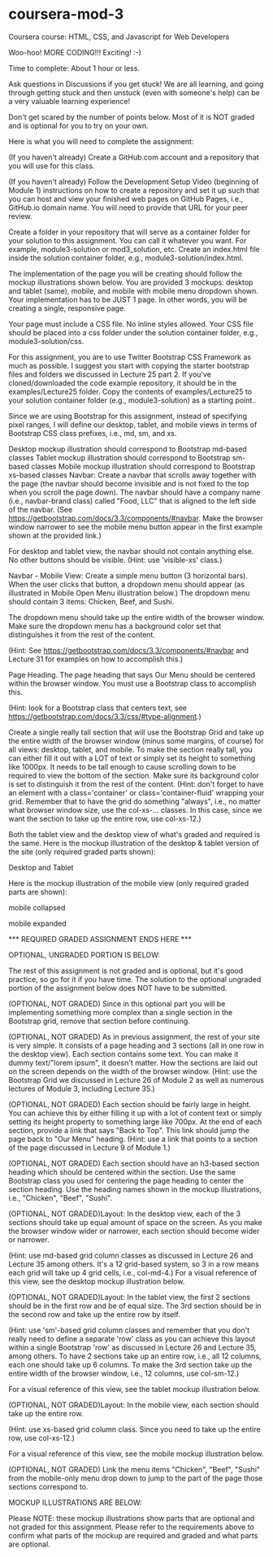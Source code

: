 # coursera-mod-3

Coursera course: HTML, CSS, and Javascript for Web Developers

Woo-hoo! MORE CODING!!! Exciting! :-)

Time to complete: About 1 hour or less.

Ask questions in Discussions if you get stuck! We are all learning, and going through getting stuck and then unstuck (even with someone's help) can be a very valuable learning experience!

Don't get scared by the number of points below. Most of it is NOT graded and is optional for you to try on your own.

Here is what you will need to complete the assignment:

(If you haven't already) Create a GitHub.com account and a repository that you will use for this class.

(If you haven't already) Follow the Development Setup Video (beginning of Module 1) instructions on how to create a repository and set it up such that you can host and view your finished web pages on GitHub Pages, i.e., GitHub.io domain name. You will need to provide that URL for your peer review.

Create a folder in your repository that will serve as a container folder for your solution to this assignment. You can call it whatever you want. For example, module3-solution or mod3_solution, etc. Create an index.html file inside the solution container folder, e.g., module3-solution/index.html.

The implementation of the page you will be creating should follow the mockup illustrations shown below. You are provided 3 mockups: desktop and tablet (same), mobile, and mobile with mobile menu dropdown shown. Your implementation has to be JUST 1 page. In other words, you will be creating a single, responsive page.

Your page must include a CSS file. No inline styles allowed. Your CSS file should be placed into a css folder under the solution container folder, e.g., module3-solution/css.

For this assignment, you are to use Twitter Bootstrap CSS Framework as much as possible. I suggest you start with copying the starter bootstrap files and folders we discussed in Lecture 25 part 2. If you've cloned/downloaded the code example repository, it should be in the examples/Lecture25 folder. Copy the contents of examples/Lecture25 to your solution container folder (e.g., module3-solution) as a starting point..

Since we are using Bootstrap for this assignment, instead of specifying pixel ranges, I will define our desktop, tablet, and mobile views in terms of Bootstrap CSS class prefixes, i.e., md, sm, and xs.

Desktop mockup illustration should correspond to Bootstrap md-based classes
Tablet mockup illustration should correspond to Bootstrap sm-based classes
Mobile mockup illustration should correspond to Bootstrap xs-based classes
Navbar: Create a navbar that scrolls away together with the page (the navbar should become invisible and is not fixed to the top when you scroll the page down). The navbar should have a company name (i.e., navbar-brand class) called "Food, LLC" that is aligned to the left side of the navbar. (See https://getbootstrap.com/docs/3.3/components/#navbar. Make the browser window narrower to see the mobile menu button appear in the first example shown at the provided link.)

For desktop and tablet view, the navbar should not contain anything else. No other buttons should be visible. (Hint: use 'visible-xs' class.)

Navbar - Mobile View: Create a simple menu button (3 horizontal bars). When the user clicks that button, a dropdown menu should appear (as illustrated in Mobile Open Menu illustration below.) The dropdown menu should contain 3 items: Chicken, Beef, and Sushi.

The dropdown menu should take up the entire width of the browser window. Make sure the dropdown menu has a background color set that distinguishes it from the rest of the content.

(Hint: See https://getbootstrap.com/docs/3.3/components/#navbar and Lecture 31 for examples on how to accomplish this.)

Page Heading. The page heading that says Our Menu should be centered within the browser window. You must use a Bootstrap class to accomplish this.

(Hint: look for a Bootstrap class that centers text, see https://getbootstrap.com/docs/3.3/css/#type-alignment.)

Create a single really tall section that will use the Bootstrap Grid and take up the entire width of the browser window (minus some margins, of course) for all views: desktop, tablet, and mobile. To make the section really tall, you can either fill it out with a LOT of text or simply set its height to something like 1000px. It needs to be tall enough to cause scrolling down to be required to view the bottom of the section. Make sure its background color is set to distinguish it from the rest of the content. (Hint: don't forget to have an element with a class='container' or class='container-fluid' wrapping your grid. Remember that to have the grid do something "always", i.e., no matter what browser window size, use the col-xs-... classes. In this case, since we want the section to take up the entire row, use col-xs-12.)

Both the tablet view and the desktop view of what's graded and required is the same. Here is the mockup illustration of the desktop & tablet version of the site (only required graded parts shown):

Desktop and Tablet

Here is the mockup illustration of the mobile view (only required graded parts are shown):

mobile collapsed

mobile expanded

*** REQUIRED GRADED ASSIGNMENT ENDS HERE ***




OPTIONAL, UNGRADED PORTION IS BELOW:

The rest of this assignment is not graded and is optional, but it's good practice, so go for it if you have time. The solution to the optional ungraded portion of the assignment below does NOT have to be submitted.

(OPTIONAL, NOT GRADED) Since in this optional part you will be implementing something more complex than a single section in the Bootstrap grid, remove that section before continuing.

(OPTIONAL, NOT GRADED) As in previous assignment, the rest of your site is very simple. It consists of a page heading and 3 sections (all in one row in the desktop view). Each section contains some text. You can make it dummy text/"lorem ipsum", it doesn't matter. How the sections are laid out on the screen depends on the width of the browser window. (Hint: use the Bootstrap Grid we discussed in Lecture 26 of Module 2 as well as numerous lectures of Module 3, including Lecture 35.)

(OPTIONAL, NOT GRADED) Each section should be fairly large in height. You can achieve this by either filling it up with a lot of content text or simply setting its height property to something large like 700px. At the end of each section, provide a link that says "Back to Top". This link should jump the page back to "Our Menu" heading. (Hint: use a link that points to a section of the page discussed in Lecture 9 of Module 1.)

(OPTIONAL, NOT GRADED) Each section should have an h3-based section heading which should be centered within the section. Use the same Bootstrap class you used for centering the page heading to center the section heading. Use the heading names shown in the mockup illustrations, i.e., "Chicken", "Beef", "Sushi".

(OPTIONAL, NOT GRADED)Layout: In the desktop view, each of the 3 sections should take up equal amount of space on the screen. As you make the browser window wider or narrower, each section should become wider or narrower.

(Hint: use md-based grid column classes as discussed in Lecture 26 and Lecture 35 among others. It's a 12 grid-based system, so 3 in a row means each grid will take up 4 grid cells, i.e., col-md-4.) For a visual reference of this view, see the desktop mockup illustration below.

(OPTIONAL, NOT GRADED)Layout: In the tablet view, the first 2 sections should be in the first row and be of equal size. The 3rd section should be in the second row and take up the entire row by itself.

(Hint: use 'sm'-based grid column classes and remember that you don't really need to define a separate 'row' class as you can achieve this layout within a single Bootstrap 'row' as discussed in Lecture 26 and Lecture 35, among others. To have 2 sections take up an entire row, i.e., all 12 columns, each one should take up 6 columns. To make the 3rd section take up the entire width of the browser window, i.e., 12 columns, use col-sm-12.)

For a visual reference of this view, see the tablet mockup illustration below.

(OPTIONAL, NOT GRADED)Layout: In the mobile view, each section should take up the entire row.

(Hint: use xs-based grid column class. Since you need to take up the entire row, use col-xs-12.)

For a visual reference of this view, see the mobile mockup illustration below.

(OPTIONAL, NOT GRADED) Link the menu items "Chicken", "Beef", "Sushi" from the mobile-only menu drop down to jump to the part of the page those sections correspond to.

MOCKUP ILLUSTRATIONS ARE BELOW:

Please NOTE: these mockup illustrations show parts that are optional and not graded for this assignment. Please refer to the requirements above to confirm what parts of the mockup are required and graded and what parts are optional.
